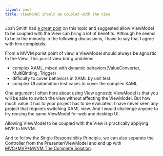 ```yaml
---
layout: post
title: ViewModel Should Be Coupled with The View
---
```

Josh Smith had <a href="https://groups.google.com/forum/#!topic/wpf-disciples/P-JwzRB_GE8">a great post</a> on this topic and suggested allow ViewModel to be coupled with the View can bring a lot of benefits. Although he seems to be in the minority in the following discussions, I have to say that I agree with him completely.

From a MVVM purist point of view, a ViewModel should always be agnostic to the View. This purist view bring problems

 - complex XAML, mixed with dynamic behaviors(ValueConverter, MultiBinding, Trigger)
 - difficulty to cover behaviors in XAML by unit test 
 - complex UI automation test cases to cover the complex XAML

One argument I often here about using View agnostic ViewModel is that you will be able to switch the view without affecting the ViewModel. But how much value it has to your project has to be evaluated. I have never seen any project that requires switching XAML view. And I would challenge anyone to try reusing the same ViewModel for web and desktop UI.

Allowing ViewModel to be coupled with the View is practically applying MVP to MVVM. 

And to follow the Single Responsibility Principle, we can also separate the Controller from the Presenter/ViewModel and end up with [MVC+MVP+MVVM The Complete Solution](http://gexiaoguo.github.io/MVC,-MVP-and-MVVM/ "MVC+MVP+MVVM The Complete Solution").
